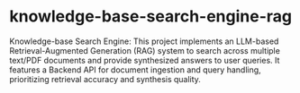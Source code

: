 # knowledge-base-search-engine-rag
Knowledge-base Search Engine: This project implements an LLM-based Retrieval-Augmented Generation (RAG) system to search across multiple text/PDF documents and provide synthesized answers to user queries. It features a Backend API for document ingestion and query handling, prioritizing retrieval accuracy and synthesis quality.
